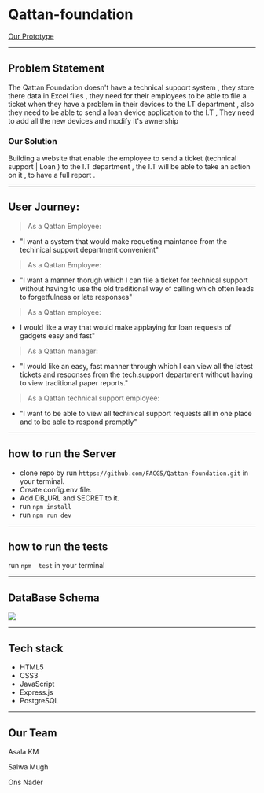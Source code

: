 # Qattan-foundation

[Our Prototype](https://www.figma.com/file/gr4zjSyliBV6CC1Dn6ezqJvJ/Triple-%22S%22?node-id=124%3A100)
___
## Problem Statement
The Qattan Foundation doesn't have a technical support system , they store there data in Excel files , they need for their employees to be able to file a ticket when they have a problem in their devices to the I.T department , also they need to be able to send a loan device application to the I.T , They need to add all the new devices and modify it's awnership

### Our Solution
Building a website that enable the employee to send a ticket (technical support | Loan ) to the I.T department , the I.T will be able to take an action on it , to have a full report .
___
## User Journey:
> As a Qattan Employee:
- "I want a system that would make requeting maintance from the techinical support department
convenient" 

> As a Qattan Employee:
- "I want a manner thorugh which I can file a ticket for technical support without having to use the
old traditional way of calling which often leads to forgetfulness or late responses"

> As a Qattan employee:
- I would like a way that would make applaying for loan requests of gadgets easy and fast"

> As a Qattan manager: 
- "I would like an easy, fast manner through which I can view all the latest tickets and responses from the tech.support department without having to view traditional paper reports."

> As a Qattan technical support employee:
- "I want to be able to view all techinical support requests all in one place and to be able to respond promptly"
___
## how to run the Server

- clone repo by run `https://github.com/FACG5/Qattan-foundation.git` in your terminal.
- Create config.env file.
- Add DB_URL and SECRET to it.
- run `npm install`
- run `npm run dev`
___
## how to run the tests

run `npm  test` in your terminal
___
## DataBase Schema 
![](https://files.gitter.im/gazaskygeeks/qattan-foundation/CHv6/Qattan.png)
___
## Tech stack

- HTML5
- CSS3
- JavaScript
- Express.js
- PostgreSQL
___
## Our Team

Asala KM

Salwa Mugh

Ons Nader 

